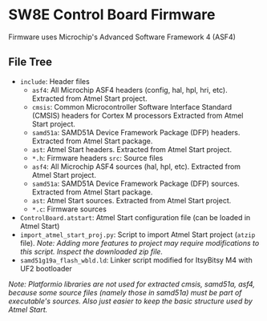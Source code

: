 # SW8E Control Board Firmware

Firmware uses Microchip's Advanced Software Framework 4 (ASF4)

## File Tree

- `include`: Header files
    - `asf4`: All Microchip ASF4 headers (config, hal, hpl, hri, etc). Extracted from Atmel Start project.
    - `cmsis`: Common Microcontroller Software Interface Standard (CMSIS) headers for Cortex M processors Extracted from Atmel Start project.
    - `samd51a`: SAMD51A Device Framework Package (DFP) headers. Extracted from Atmel Start package.
    - `ast`: Atmel Start headers. Extracted from Atmel Start project.
    - `*.h`: Firmware headers
`src`: Source files
    - `asf4`: All Microchip ASF4 sources (hal, hpl, etc). Extracted from Atmel Start project.
    - `samd51a`: SAMD51A Device Framework Package (DFP) sources. Extracted from Atmel Start package.
    - `ast`: Atmel Start sources. Extracted from Atmel Start project.
    - `*.c`: Firmware sources
- `ControlBoard.atstart`: Atmel Start configuration file (can be loaded in Atmel Start)
- `import_atmel_start_proj.py`: Script to import Atmel Start project (`atzip` file). *Note: Adding more features to project may require modifications to this script. Inspect the downloaded zip file.*
- `samd51g19a_flash_wbld.ld`: Linker script modified for ItsyBitsy M4 with UF2 bootloader


*Note: Platformio libraries are not used for extracted cmsis, samd51a, asf4, because some source files (namely those in samd51a) must be part of executable's sources. Also just easier to keep the basic structure used by Atmel Start.*